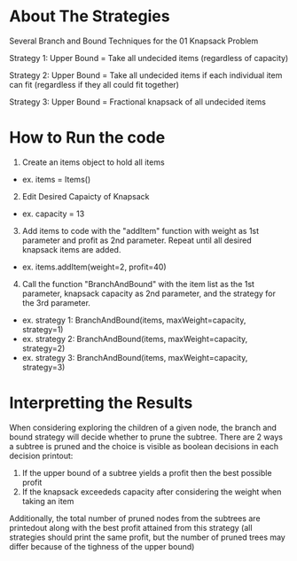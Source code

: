 # About The Strategies
Several Branch and Bound Techniques for the 01 Knapsack Problem

Strategy 1: Upper Bound = Take all undecided items (regardless of capacity)

Strategy 2: Upper Bound = Take all undecided items if each individual item can fit (regardless if they all could fit together)

Strategy 3: Upper Bound = Fractional knapsack of all undecided items


# How to Run the code
1) Create an items object to hold all items
 - ex. items = Items() 
2) Edit Desired Capaicty of Knapsack
 - ex. capacity = 13
3) Add items to code with the "addItem" function with weight as 1st parameter and profit as 2nd parameter. Repeat until all desired knapsack items are added.
 - ex. items.addItem(weight=2, profit=40)
4) Call the function "BranchAndBound" with the item list as the 1st parameter, knapsack capacity as 2nd parameter, and the strategy for the 3rd parameter.
 - ex. strategy 1: BranchAndBound(items, maxWeight=capacity, strategy=1)
 - ex. strategy 2: BranchAndBound(items, maxWeight=capacity, strategy=2)
 - ex. strategy 3: BranchAndBound(items, maxWeight=capacity, strategy=3)

# Interpretting the Results
When considering exploring the children of a given node, the branch and bound strategy will decide whether to prune the subtree. There are 2 ways a subtree is pruned and the choice is visible as boolean decisions in each decision printout:
1) If the upper bound of a subtree yields a profit then the best possible profit
2) If the knapsack exceededs capacity after considering the weight when taking an item

Additionally, the total number of pruned nodes from the subtrees are printedout along with the best profit attained from this strategy (all strategies should print the same profit, but the number of pruned trees may differ because of the tighness of the upper bound)
